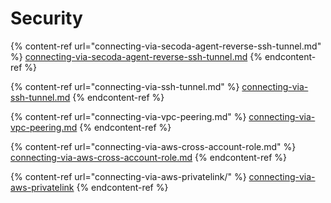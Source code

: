 # Security

{% content-ref url="connecting-via-secoda-agent-reverse-ssh-tunnel.md" %}
[connecting-via-secoda-agent-reverse-ssh-tunnel.md](connecting-via-secoda-agent-reverse-ssh-tunnel.md)
{% endcontent-ref %}

{% content-ref url="connecting-via-ssh-tunnel.md" %}
[connecting-via-ssh-tunnel.md](connecting-via-ssh-tunnel.md)
{% endcontent-ref %}

{% content-ref url="connecting-via-vpc-peering.md" %}
[connecting-via-vpc-peering.md](connecting-via-vpc-peering.md)
{% endcontent-ref %}

{% content-ref url="connecting-via-aws-cross-account-role.md" %}
[connecting-via-aws-cross-account-role.md](connecting-via-aws-cross-account-role.md)
{% endcontent-ref %}

{% content-ref url="connecting-via-aws-privatelink/" %}
[connecting-via-aws-privatelink](connecting-via-aws-privatelink/)
{% endcontent-ref %}
